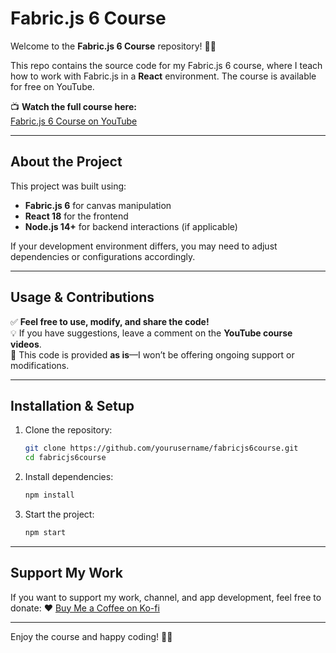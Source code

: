 # Fabric.js 6 Course

Welcome to the **Fabric.js 6 Course** repository! 🎨🚀

This repo contains the source code for my Fabric.js 6 course, where I teach how to work with Fabric.js in a **React** environment. The course is available for free on YouTube.

📺 **Watch the full course here:**  
[Fabric.js 6 Course on YouTube](https://www.youtube.com/playlist?list=PLOmd6EbLLA_oLtJ9howoPC01788f1dtEz)

---

## About the Project

This project was built using:

- **Fabric.js 6** for canvas manipulation
- **React 18** for the frontend
- **Node.js 14+** for backend interactions (if applicable)

If your development environment differs, you may need to adjust dependencies or configurations accordingly.

---

## Usage & Contributions

✅ **Feel free to use, modify, and share the code!**  
💡 If you have suggestions, leave a comment on the **YouTube course videos**.  
🔧 This code is provided **as is**—I won’t be offering ongoing support or modifications.

---

## Installation & Setup

1. Clone the repository:
   ```bash
   git clone https://github.com/yourusername/fabricjs6course.git
   cd fabricjs6course
   ```
2. Install dependencies:
   ```bash
   npm install
   ```
3. Start the project:
   ```bash
   npm start
   ```

---

## Support My Work

If you want to support my work, channel, and app development, feel free to donate: ❤️
[Buy Me a Coffee on Ko-fi](https://ko-fi.com/sebikostudio)

---

Enjoy the course and happy coding! 🎨🔥
